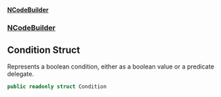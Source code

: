 #### [NCodeBuilder](index.md 'index')
### [NCodeBuilder](NCodeBuilder.md 'NCodeBuilder')

## Condition Struct

Represents a boolean condition, either as a boolean value or a predicate delegate.

```csharp
public readonly struct Condition
```